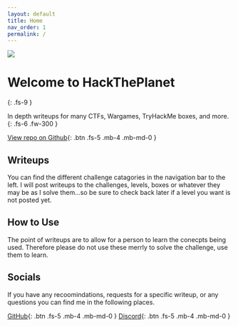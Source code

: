 ```yaml
---
layout: default
title: Home
nav_order: 1
permalink: /
---
```

![](https://i.imgur.com/GedTeTQ.png?4) 

# Welcome to HackThePlanet
{: .fs-9 }

In depth writeups for many CTFs, Wargames, TryHackMe boxes, and more.  
{: .fs-6 .fw-300 }

[View repo on Github](https://github.com/TWinston-66/HackThePlanet){: .btn .fs-5 .mb-4 .mb-md-0 }     
## Writeups
You can find the different challenge catagories in the navigation bar to the left. I will post writeups to the challenges, levels, boxes or whatever they may be as I solve them...so be sure to check back later if a level you want is not posted yet. 

## How to Use
The point of writeups are to allow for a person to learn the conecpts being used. Therefore please do not use these merrly to solve the challenge, use them to learn.

## Socials 
If you have any recoomindations, requests for a specific writeup, or any questions you can find me in the following places. 

[GitHub](https://github.com/TWinston-66){: .btn .fs-5 .mb-4 .mb-md-0 }                   [Discord](https://discord.gg/BpJMKG5aRP){: .btn .fs-5 .mb-4 .mb-md-0 }